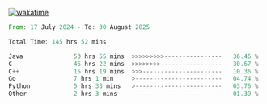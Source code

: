 [![wakatime](https://wakatime.com/badge/user/5970ac98-85fb-4bfd-a7d8-142e7d5bd274.svg)](https://wakatime.com/@5970ac98-85fb-4bfd-a7d8-142e7d5bd274)

<!--START_SECTION:waka-->

```rust
From: 17 July 2024 - To: 30 August 2025

Total Time: 145 hrs 52 mins

Java              53 hrs 55 mins  >>>>>>>>>----------------   36.46 %
C                 45 hrs 22 mins  >>>>>>>>-----------------   30.67 %
C++               15 hrs 19 mins  >>>----------------------   10.36 %
Go                7 hrs 1 min     >------------------------   04.74 %
Python            5 hrs 33 mins   >------------------------   03.76 %
Other             2 hrs 3 mins    -------------------------   01.39 %
```

<!--END_SECTION:waka-->
